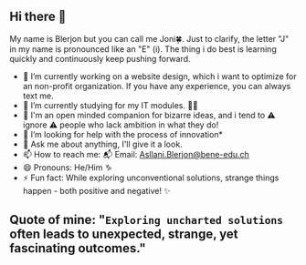 ## Hi there 👋

My name is Blerjon but you can call me Joni🍀. Just to clarify, the letter "J" in my name is pronounced like an "E" (i).
The thing i do best is learning quickly and continuously keep pushing forward.

- 🔭 I’m currently working on a website design, which i want to optimize for an non-profit organization. If you have any experience, you can always text me.
- 🌱 I’m currently studying for my IT modules. 🧑‍🎓
- 👯 I'm an open minded companion for bizarre ideas, and i tend to ⚠️ ignore ⚠️ people who lack ambition in what they do!
- 🤔 I’m looking for help with the process of innovation*
- 💬 Ask me about anything, I'll give it a look.
- 📫 How to reach me: 📬 Email: Asllani.Blerjon@bene-edu.ch
- 😄 Pronouns: He/Him ♑
- ⚡ Fun fact: While exploring unconventional solutions, strange things happen - both positive and negative! ✨

## **Quote of mine**: "``Exploring uncharted solutions`` often leads to unexpected, strange, yet fascinating outcomes."
